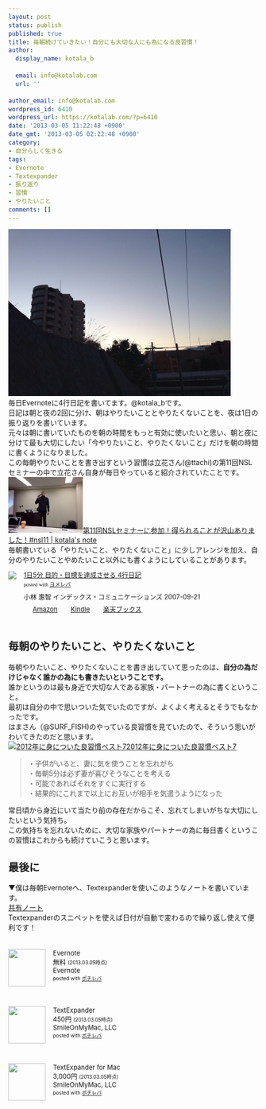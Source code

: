 ```yaml
---
layout: post
status: publish
published: true
title: 毎朝続けていきたい！自分にも大切な人にも為になる良習慣！
author:
  display_name: kotala_b

  email: info@kotalab.com
  url: ''

author_email: info@kotalab.com
wordpress_id: 6410
wordpress_url: https://kotalab.com/?p=6410
date: '2013-03-05 11:22:48 +0900'
date_gmt: '2013-03-05 02:22:48 +0900'
category:
- 自分らしく生きる
tags:
- Evernote
- Textexpander
- 振り返り
- 習慣
- やりたいこと
comments: []
---
```

<p><img alt="" src="/wp-content/uploads/slooProImg_20130305112246.jpg" width="448" height="336" /><br />
毎日Evernoteに4行日記を書いてます。@kotala_bです。<br />
日記は朝と夜の2回に分け、朝はやりたいこととやりたくないことを、夜は1日の振り返りを書いています。<br />
元々は朝に書いていたものを朝の時間をもっと有効に使いたいと思い、朝と夜に分けて最も大切にしたい「今やりたいこと、やりたくないこと」だけを朝の時間に書くようになりました。<br />
この毎朝やりたいことを書き出すという習慣は立花さん(@ttachi)の第11回NSLセミナーの中で立花さん自身が毎日やっていると紹介されていたことです。<br />
<a href="/nsl-11th" target="_blank"><img  class="alignleft" src="/wp-content/uploads/nsl11_20121118_01-448x336.jpg" alt="第11回NSLセミナーに参加！得られることが沢山ありました！#nsl11 | kotala's note" width="150" /></a><a href="/nsl-11th" target="_blank">第11回NSLセミナーに参加！得られることが沢山ありました！#nsl11 | kotala's note</a><br style="clear:both;" />毎朝書いている「やりたいこと、やりたくないこと」に少しアレンジを加え、自分のやりたいことやめたいこと以外にも書くようにしていることがあります。</p>
<div class="booklink-box" style="text-align:left;padding-bottom:20px;font-size:small;/zoom: 1;overflow: hidden;">
<div class="booklink-image" style="float:left;margin:0 15px 10px 0;"><a href="https://www.amazon.co.jp/exec/obidos/asin/4757304757/same-22/" name="booklink" rel="nofollow" target="_blank"><img src="https://images-fe.ssl-images-amazon.com/images/I/51jeRAeZpQL._SL160_.jpg" style="border: none;" /></a></div>
<div class="booklink-info" style="line-height:120%;/zoom: 1;overflow: hidden;">
<div class="booklink-name" style="margin-bottom:10px;line-height:120%"><a href="https://www.amazon.co.jp/exec/obidos/asin/4757304757/same-22/" rel="nofollow" name="booklink" target="_blank">1日5分 目的・目標を達成させる 4行日記</a>
<div class="booklink-powered-date" style="font-size:8pt;margin-top:5px;font-family:verdana;line-height:120%">posted with <a href="https://yomereba.com" target="_blank">ヨメレバ</a></div>
</div>
<div class="booklink-detail" style="margin-bottom:5px;">小林 惠智 インデックス・コミュニケーションズ 2007-09-21    </div>
<div class="booklink-link2" style="margin-top:10px;">
<div class="shoplinkamazon" style="display:inline;margin-right:5px;background: url('https://img.yomereba.com/tam_y.gif') 0 0 no-repeat;padding: 2px 0 2px 18px;white-space: nowrap;"><a href="https://www.amazon.co.jp/exec/obidos/asin/4757304757/same-22/" rel="nofollow" target="_blank" title="アマゾン" >Amazon</a></div>
<div class="shoplinkkindle" style="display:inline;margin-right:5px;background: url('https://img.yomereba.com/tam_y.gif') 0 0 no-repeat;padding: 2px 0 2px 18px;white-space: nowrap;"><a href="https://www.amazon.co.jp/gp/search?keywords=1%93%FA5%95%AA%20%96%DA%93I%81E%96%DA%95W%82%F0%92B%90%AC%82%B3%82%B9%82%E9%204%8Ds%93%FA%8BL&__mk_ja_JP=%83J%83%5E%83J%83i&url=node%3D2275256051&tag=same-22" rel="nofollow" target="_blank" >Kindle</a></div>
<div class="shoplinkrakuten" style="display:inline;margin-right:5px;background: url('https://img.yomereba.com/tam_y.gif') 0 -50px no-repeat;padding: 2px 0 2px 18px;white-space: nowrap;"><a href="https://hb.afl.rakuten.co.jp/hgc/0fa7afc8.bbfc196a.0fa7afc9.d56c38f1/?pc=http%3A%2F%2Fbooks.rakuten.co.jp%2Frb%2F4621878%2F%3Fscid%3Daf_ich_link_urltxt%26m%3Dhttp%3A%2F%2Fm.rakuten.co.jp%2Fev%2Fbook%2F" rel="nofollow" target="_blank" title="楽天ブックス" >楽天ブックス</a></div>
</div>
</div>
<div class="booklink-footer" style="clear: left"></div>
</div>
<!--more-->
<h2>毎朝のやりたいこと、やりたくないこと</h2>
<p>毎朝やりたいこと、やりたくないことを書き出していて思ったのは、<strong>自分の為だけじゃなく誰かの為にも書きたいということです。</strong><br />
誰かというのは最も身近で大切な人である家族・パートナーの為に書くということ。<br />
最初は自分の中で思いついた気でいたのですが、よくよく考えるとそうでもなかったです。<br />
はまさん（@SURF_FISH)のやっている良習慣を見ていたので、そういう思いがわいてきたのだと思います。<br />
<a href="http://hama73.com/archives/2913" target="_blank"><img  class="alignleft" src="https://capture.heartrails.com/150x130?http://hama73.com/archives/2913" alt="2012年に身についた良習慣ベスト7" width="150" height="130" /></a><a href="http://hama73.com/archives/2913" target="_blank">2012年に身についた良習慣ベスト7</a><a href="https://b.hatena.ne.jp/entry/http://hama73.com/archives/2913" target="_blank"><img border="0" src="https://b.hatena.ne.jp/entry/image/http://hama73.com/archives/2913" alt="" /></a><br style="clear:both;" /></p>
<blockquote><p>・子供がいると、妻に気を使うことを忘れがち<br />
・毎朝5分は必ず妻が喜びそうなことを考える<br />
・可能であればそれをすぐに実行する<br />
・結果的にこれまで以上にお互いが相手を気遣うようになった</p></blockquote>
<p>常日頃から身近にいて当たり前の存在だからこそ、忘れてしまいがちな大切にしたいという気持ち。<br />
この気持ちを忘れないために、大切な家族やパートナーの為に毎日書くというこの習慣はこれからも続けていこうと思います。</p>
<h2>最後に</h2>
<p>▼僕は毎朝Evernoteへ、Textexpanderを使いこのようなノートを書いています。<br />
<a href="https://www.evernote.com/shard/s110/sh/ad03e9ce-d343-4c26-8d0b-b9cb90048d92/e5ec3de0b49408cb8ae7aeac45a90e65" title="毎朝のやりたいこと" target="_blank">共有ノート</a><br />
Textexpanderのスニペットを使えば日付が自動で変わるので繰り返し使えて便利です！</p>
<div class="pochireba" style="text-align:left;font-size:small;padding:20px 0;/zoom: 1;overflow: hidden;"><span class="removed_link" title="click.linksynergy.com/fs-bin/click?id=d2yYUp776R4&amp;subid=&amp;offerid=94348.1&amp;type=3&amp;tmpid=3910&amp;RD_PARM1=https%253A%252F%252Fitunes.apple.com%252Fjp%252Fapp%252Fevernote%252Fid281796108%253Fmt%253D8%2526uo%253D4"><img src="http://a58.phobos.apple.com/us/r1000/076/Purple2/v4/4c/02/72/4c0272b3-f504-8abb-04f8-76eaabb7fbf6/mzl.yvhxgtiw.png" width="75" height="75" style="float:left;margin:0 15px 0 0;" class="pochi_img" ></span>
<div class="pochi_info" style="text-align:left;/zoom: 1;overflow: hidden;">
<div class="pochi_name"><span class="removed_link" title="click.linksynergy.com/fs-bin/click?id=d2yYUp776R4&amp;subid=&amp;offerid=94348.1&amp;type=3&amp;tmpid=3910&amp;RD_PARM1=https%253A%252F%252Fitunes.apple.com%252Fjp%252Fapp%252Fevernote%252Fid281796108%253Fmt%253D8%2526uo%253D4">Evernote</span></div>
<div class="pochi_price" style="display:inline;">無料</div>
<div class="pochi_time" style="font-size:x-small;display:inline;">(2013.03.05時点)</div>
<div class="pochi_seller"><span class="removed_link" title="click.linksynergy.com/fs-bin/click?id=d2yYUp776R4&amp;subid=&amp;offerid=94348.1&amp;type=3&amp;tmpid=3910&amp;RD_PARM1=https%253A%252F%252Fitunes.apple.com%252Fjp%252Fartist%252Fevernote%252Fid281796111%253Fuo%253D4">Evernote</span></div>
<div class="pochi_post" style="font-size:x-small;">posted with <a href="https://pochireba.com">ポチレバ</a></div>
</div>
<div class="pochireba-footer" style="clear: left"></div>
</div>
<div class="pochireba" style="text-align:left;font-size:small;padding:20px 0;/zoom: 1;overflow: hidden;"><span class="removed_link" title="click.linksynergy.com/fs-bin/click?id=d2yYUp776R4&amp;subid=&amp;offerid=94348.1&amp;type=3&amp;tmpid=3910&amp;RD_PARM1=https%253A%252F%252Fitunes.apple.com%252Fjp%252Fapp%252Ftextexpander%252Fid326180690%253Fmt%253D8%2526uo%253D4"><img src="http://a1820.phobos.apple.com/us/r1000/120/Purple/v4/d0/b3/c3/d0b3c34f-fe31-7646-19bc-e4c2d8e10c7d/mzm.akbkdpbu.png" width="75" height="75" style="float:left;margin:0 15px 0 0;" class="pochi_img" ></span>
<div class="pochi_info" style="text-align:left;/zoom: 1;overflow: hidden;">
<div class="pochi_name"><span class="removed_link" title="click.linksynergy.com/fs-bin/click?id=d2yYUp776R4&amp;subid=&amp;offerid=94348.1&amp;type=3&amp;tmpid=3910&amp;RD_PARM1=https%253A%252F%252Fitunes.apple.com%252Fjp%252Fapp%252Ftextexpander%252Fid326180690%253Fmt%253D8%2526uo%253D4">TextExpander</span></div>
<div class="pochi_price" style="display:inline;">450円</div>
<div class="pochi_time" style="font-size:x-small;display:inline;">(2013.03.05時点)</div>
<div class="pochi_seller"><span class="removed_link" title="click.linksynergy.com/fs-bin/click?id=d2yYUp776R4&amp;subid=&amp;offerid=94348.1&amp;type=3&amp;tmpid=3910&amp;RD_PARM1=https%253A%252F%252Fitunes.apple.com%252Fjp%252Fartist%252Fsmileonmymac-llc%252Fid326180693%253Fuo%253D4">SmileOnMyMac, LLC</span></div>
<div class="pochi_post" style="font-size:x-small;">posted with <a href="https://pochireba.com">ポチレバ</a></div>
</div>
<div class="pochireba-footer" style="clear: left"></div>
</div>
<div class="pochireba" style="text-align:left;font-size:small;padding:20px 0;/zoom: 1;overflow: hidden;"><span class="removed_link" title="click.linksynergy.com/fs-bin/click?id=d2yYUp776R4&amp;subid=&amp;offerid=94348.1&amp;type=3&amp;tmpid=3910&amp;RD_PARM1=https%253A%252F%252Fitunes.apple.com%252Fjp%252Fapp%252Ftextexpander-for-mac%252Fid405274824%253Fmt%253D12%2526uo%253D4"><img src="http://a4.mzstatic.com/us/r1000/113/Purple/v4/b4/fa/e2/b4fae252-c6f9-f488-1f97-86dfbedbd828/SMTEIcon.512x512-75.png" width="75" height="75" style="float:left;margin:0 15px 0 0;" class="pochi_img" ></span>
<div class="pochi_info" style="text-align:left;/zoom: 1;overflow: hidden;">
<div class="pochi_name"><span class="removed_link" title="click.linksynergy.com/fs-bin/click?id=d2yYUp776R4&amp;subid=&amp;offerid=94348.1&amp;type=3&amp;tmpid=3910&amp;RD_PARM1=https%253A%252F%252Fitunes.apple.com%252Fjp%252Fapp%252Ftextexpander-for-mac%252Fid405274824%253Fmt%253D12%2526uo%253D4">TextExpander for Mac</span></div>
<div class="pochi_price" style="display:inline;">3,000円</div>
<div class="pochi_time" style="font-size:x-small;display:inline;">(2013.03.05時点)</div>
<div class="pochi_seller"><span class="removed_link" title="click.linksynergy.com/fs-bin/click?id=d2yYUp776R4&amp;subid=&amp;offerid=94348.1&amp;type=3&amp;tmpid=3910&amp;RD_PARM1=https%253A%252F%252Fitunes.apple.com%252Fjp%252Fartist%252Fsmileonmymac-llc%252Fid326180693%253Fmt%253D12%2526uo%253D4">SmileOnMyMac, LLC</span></div>
<div class="pochi_post" style="font-size:x-small;">posted with <a href="https://pochireba.com">ポチレバ</a></div>
</div>
<div class="pochireba-footer" style="clear: left"></div>
</div>

